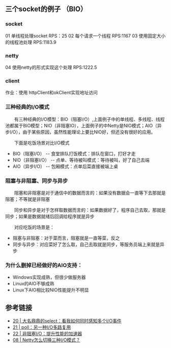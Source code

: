 ## 三个socket的例子 （BIO）

### socket
01 单线程处理socket      RPS：25
02 每个请求一个线程         RPS:1167
03 使用固定大小的线程池处理     RPS:1183.9

### netty
04 使用netty的形式实现这个处理  RPS:1222.5


### client
作业：使用 httpClient和okClient实现地址访问


### 三种经典的I/O模式
&ensp;&ensp;&ensp;&ensp;有三种经典的I/O模型：BIO（阻塞I/O）,上面例子中的单线程、多线程、线程池都属于BIO模型；NIO（非阻塞IO），上面例子的中Netty是NIO模式；AIO（异步I/O），由于某些原因，虽然性能理论上要比NIO好，但还没有很好的应用。

&ensp;&ensp;&ensp;&ensp;下面是吃饭场景对比I/O模式

- BIO（阻塞I/O） -- 食堂排队打饭模式：排队在窗口，打好才走
- NIO（非阻塞I/O） -- 点单、等待被叫模式：等待被叫，好了自己去端
- AIO（异步I/O） -- 包厢模式：点单后菜直接被端上桌


### 阻塞与非阻塞、同步与异步
&ensp;&ensp;&ensp;&ensp;阻塞和非阻塞是对于通信中的数据而言的：如果没有数据会一直等下去那就是阻塞；不等就是非阻塞

&ensp;&ensp;&ensp;&ensp;同步和异步是对于怎样取数据而言的：如果数据好了，程序自己去取，那就是同步；如果是数据就绪后回调给程序就是异步

&ensp;&ensp;&ensp;&ensp;对应吃饭的场景是：

- 阻塞与非阻塞：对于菜而言，阻塞就是一直等菜，反之
- 同步与异步：对应菜好了怎么取，自己去取就是同步，等服务员端上来就是异步


### 为什么删掉已经做好的AIO支持：
- Windows实现成熟，但很少做服务器
- Linux的AIO不够成熟
- Linux下AIO相比较NIO性能提升不明显

## 参考链接
- [20 | 大名⿍⿍的select：看我如何同时感知多个I/O事件](https://time.geekbang.org/column/article/138948)
- [21 | poll：另一种I/O多路复用](https://time.geekbang.org/column/article/140520)
- [22 | 非阻塞I/O：提升性能的加速器](https://time.geekbang.org/column/article/141573)
- [08 | Netty怎么切换三种I/O模式？](https://time.geekbang.org/course/detail/100036701-147214)